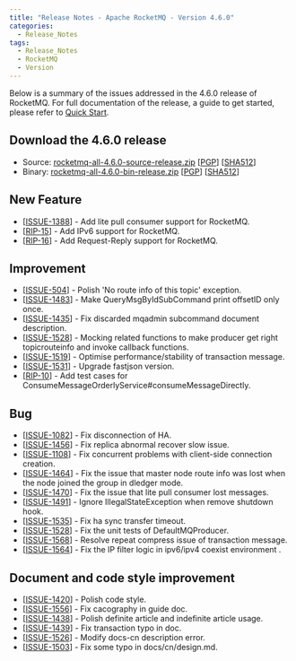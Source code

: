 ```yaml
---
title: "Release Notes - Apache RocketMQ - Version 4.6.0"
categories:
  - Release_Notes
tags:
  - Release_Notes
  - RocketMQ
  - Version
---
```


Below is a summary of the issues addressed in the 4.6.0 release of RocketMQ. For full documentation of the release, a guide to get started, please refer to <a href='/docs/quick-start/'>Quick Start</a>.


<h2> Download the 4.6.0 release</h2>
    
* Source: [rocketmq-all-4.6.0-source-release.zip](https://archive.apache.org/dist/rocketmq/4.6.0/rocketmq-all-4.6.0-source-release.zip) [[PGP](https://www.apache.org/dist/rocketmq/4.6.0/rocketmq-all-4.6.0-source-release.zip.asc)] [[SHA512](https://www.apache.org/dist/rocketmq/4.6.0/rocketmq-all-4.6.0-source-release.zip.sha512)]
* Binary: [rocketmq-all-4.6.0-bin-release.zip](https://archive.apache.org/dist/rocketmq/4.6.0/rocketmq-all-4.6.0-bin-release.zip) [[PGP](https://www.apache.org/dist/rocketmq/4.6.0/rocketmq-all-4.6.0-bin-release.zip.asc)] [[SHA512](https://www.apache.org/dist/rocketmq/4.6.0/rocketmq-all-4.6.0-bin-release.zip.sha512)]

## New Feature
<ul>
<li>[<a href='https://github.com/apache/rocketmq/issues/1388'>ISSUE-1388</a>] -  Add lite pull consumer support for RocketMQ.
</li>
<li>[<a href='https://github.com/apache/rocketmq/pull/1413'>RIP-15</a>] -  Add IPv6 support for RocketMQ.
</li>
<li>[<a href='https://github.com/apache/rocketmq/pull/1422'>RIP-16</a>] -  Add Request-Reply support for RocketMQ.
</li>
</ul>

## Improvement
<ul>
<li>[<a href='https://github.com/apache/rocketmq/issues/504'>ISSUE-504</a>] -  Polish 'No route info of this topic' exception.
</li>
<li>[<a href='https://github.com/apache/rocketmq/issues/1483'>ISSUE-1483</a>] -  Make QueryMsgByIdSubCommand print offsetID only once.
</li>
<li>[<a href='https://github.com/apache/rocketmq/issues/1435'>ISSUE-1435</a>] -  Fix discarded mqadmin subcommand document description.
</li>
<li>[<a href='https://github.com/apache/rocketmq/issues/1528'>ISSUE-1528</a>] -  Mocking related functions to make producer get right topicrouteinfo and invoke callback functions.
</li>
<li>[<a href='https://github.com/apache/rocketmq/issues/1519'>ISSUE-1519</a>] -  Optimise performance/stability of transaction message.
</li>
<li>[<a href='https://github.com/apache/rocketmq/issues/1531'>ISSUE-1531</a>] -  Upgrade fastjson version.
</li>
<li>[<a href='https://github.com/apache/rocketmq/pulls?utf8=%E2%9C%93&q=is%3Apr+is%3Amerged+RIP-10'>RIP-10</a>] -  Add test cases for ConsumeMessageOrderlyService#consumeMessageDirectly.
</li>
</ul>

## Bug
<ul>
<li>[<a href='https://github.com/apache/rocketmq/issues/1082'>ISSUE-1082</a>] -  Fix disconnection of HA. 
</li>
<li>[<a href='https://github.com/apache/rocketmq/issues/1456'>ISSUE-1456</a>] -  Fix replica abnormal recover slow issue.
</li>
<li>[<a href='https://github.com/apache/rocketmq/issues/1108'>ISSUE-1108</a>] -  Fix concurrent problems with client-side connection creation.
</li>
<li>[<a href='https://github.com/apache/rocketmq/issues/1464'>ISSUE-1464</a>] -  Fix the issue that master node route info was lost when the node joined the group in dledger mode.
</li>
<li>[<a href='https://github.com/apache/rocketmq/issues/1470'>ISSUE-1470</a>] -  Fix the issue that lite pull consumer lost messages.
</li>
<li>[<a href='https://github.com/apache/rocketmq/issues/1491'>ISSUE-1491</a>] -  Ignore IllegalStateException when remove shutdown hook.
</li>
<li>[<a href='https://github.com/apache/rocketmq/issues/1535'>ISSUE-1535</a>] -  Fix ha sync transfer timeout.
</li>
<li>[<a href='https://github.com/apache/rocketmq/issues/1528'>ISSUE-1528</a>] -  Fix the unit tests of DefaultMQProducer.
</li>
<li>[<a href='https://github.com/apache/rocketmq/issues/1568'>ISSUE-1568</a>] -  Resolve repeat compress issue of transaction message.
</li>
<li>[<a href='https://github.com/apache/rocketmq/issues/1564'>ISSUE-1564</a>] -  Fix the IP filter logic in ipv6/ipv4 coexist environment .
</li>
</ul>

## Document  and code style improvement
<ul>
<li>[<a href='https://github.com/apache/rocketmq/issues/1420'>ISSUE-1420</a>] -  Polish code style. 
</li>
<li>[<a href='https://github.com/apache/rocketmq/issues/1556'>ISSUE-1556</a>] -  Fix cacography in guide doc.
</li>
<li>[<a href='https://github.com/apache/rocketmq/issues/1438'>ISSUE-1438</a>] -  Polish definite article and indefinite article usage.
</li>
<li>[<a href='https://github.com/apache/rocketmq/issues/1439'>ISSUE-1439</a>] -  Fix transaction typo in doc.
</li>
<li>[<a href='https://github.com/apache/rocketmq/issues/1526'>ISSUE-1526</a>] -  Modify docs-cn description error.
</li>
<li>[<a href='https://github.com/apache/rocketmq/issues/1503'>ISSUE-1503</a>] -  Fix some typo in docs/cn/design.md.
</li>
</ul>
                                        
            


